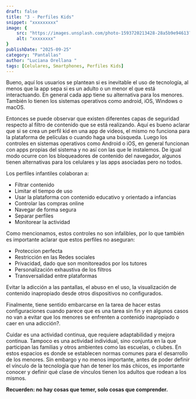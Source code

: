 ```yaml
---
draft: false
title: "3 - Perfiles Kids"
snippet: "xxxxxxxxx"
image: {
    src: "https://images.unsplash.com/photo-1593720213428-28a5b9e94613?&fit=crop&w=430&h=240",
    alt: "xxxxxxxx"
}
publishDate: "2025-09-25"
category: "Pantallas"
author: "Luciana Orellana "
tags: [Celulares, Smartphones, Perfiles Kids]
---
```

Bueno, aquí los usuarios se plantean si es inevitable el uso de tecnología, al menos que la app sepa si es un adulto o un menor el que está interactuando. En general cada app tiene su alternativa para los menores. También lo tienen los sistemas operativos como android,  iOS, Windows o macOS.

Entonces se puede observar que existen diferentes capas de seguridad respecto al filtro de contenido que se está realizando. Aquí es bueno aclarar que si se crea un perfil kid en una app de videos, el mismo no funciona para la plataforma de películas o cuando haga una búsqueda. Luego los controles en sistemas operativos como Android o iOS, en general funcionan con apps propias del sistema y no así con las que le instalemos. De igual modo ocurre con los bloqueadores de contenido del navegador, algunos tienen alternativas para los celulares y las apps asociadas pero no todos. 

Los perfiles infantiles colaboran a:
- Filtrar contenido
- Limitar el tiempo de uso
- Usar la plataforma con contenido educativo y orientado a infancias
- Controlar las compras online
- Navegar de forma segura
- Separar perfiles
- Monitorear la actividad
  
Como mencionamos, estos controles no son infalibles, por lo que también es importante aclarar que estos perfiles no aseguran:

- Proteccion perfecta
- Restricción en las Redes sociales
- Privacidad, dado que son monitoreados por los tutores
- Personalización exhaustiva de los filtros
- Transversalidad entre plataformas
  
Evitar la adicción a las pantallas, el abuso en el uso, la visualización de contenido inapropiado desde otros dispositivos no configurados.

Finalmente, tiene sentido embarcarse en la tarea de hacer estas configuraciones cuando parece que es una tarea sin fin y en algunos casos no van a evitar que los menores se enfrenten a contenido inapropiado o caer en una adicción?. 

Cuidar es una actividad continua, que requiere adaptabilidad y mejora continua. Tampoco es una actividad individual, sino conjunta en la que participan las familias y otros ambientes como las escuelas, o clubes. En estos espacios es donde se establecen normas comunes para el desarrollo de los menores. Sin embargo y no menos importante, antes de poder definir el vínculo de la tecnología que han de tener los más chicos,  es importante conocer y definir qué clase de vínculos tienen los adultos que rodean a los mismos. 

**Recuerden: no hay cosas que temer, solo cosas que comprender.**
